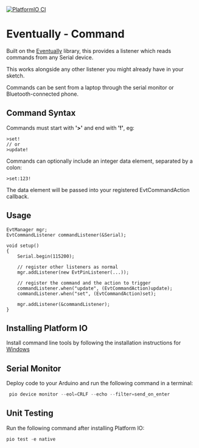 [![PlatformIO CI](https://github.com/matthewturner/EventuallyCommand/actions/workflows/platformio.yml/badge.svg)](https://github.com/matthewturner/EventuallyCommand/actions/workflows/platformio.yml)

# Eventually - Command

Built on the [Eventually](https://github.com/johnnyb/Eventually) library, this provides a listener which reads commands from any Serial device.

This works alongside any other listener you might already have in your sketch.

Commands can be sent from a laptop through the serial monitor or Bluetooth-connected phone.

## Command Syntax

Commands must start with **'>'** and end with **'!'**, eg:

```
>set!
// or
>update!
```

Commands can optionally include an integer data element, separated by a colon:

```
>set:123!
```

The data element will be passed into your registered EvtCommandAction callback.

## Usage

```
EvtManager mgr;
EvtCommandListener commandListener(&Serial);

void setup()
{
    Serial.begin(115200);

    // register other listeners as normal
    mgr.addListener(new EvtPinListener(...));

    // register the command and the action to trigger
    commandListener.when("update", (EvtCommandAction)update);
    commandListener.when("set", (EvtCommandAction)set);

    mgr.addListener(&commandListener);
}
```

## Installing Platform IO

Install command line tools by following the installation instructions for [Windows](https://docs.platformio.org/en/latest/core/installation.html#windows)

## Serial Monitor

Deploy code to your Arduino and run the following command in a terminal:

```powershell
 pio device monitor --eol=CRLF --echo --filter=send_on_enter
```

## Unit Testing

Run the following command after installing Platform IO:

```powershell
pio test -e native
```
